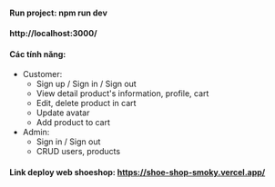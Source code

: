 #### Run project: npm run dev
#### http://localhost:3000/
#### Các tính năng:
* Customer:
  + Sign up / Sign in / Sign out
  + View detail product's information, profile, cart
  + Edit, delete product in cart
  + Update avatar
  + Add product to cart
* Admin:
  + Sign in / Sign out
  + CRUD users, products

#### Link deploy web shoeshop: https://shoe-shop-smoky.vercel.app/


